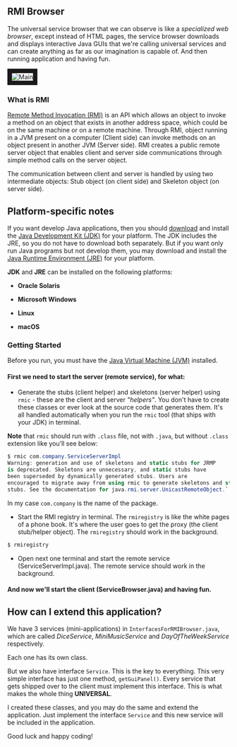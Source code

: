 ## RMI Browser

The universal service browser that we can observe is like a *specialized web browser*, except instead of HTML pages, the service browser downloads and displays interactive Java GUIs that we're calling universal services and can create anything as far as our imagination is capable of. 
And then running application and having fun.

<img src="https://image.ibb.co/mbcRJ9/Main.png" alt="Main" border="10">

### What is RMI

[Remote Method Invocation (RMI)](https://docs.oracle.com/javase/9/docs/api/java/rmi/package-summary.html) is an API which allows an object to invoke a method on an object that exists in another address space, which could be on the same machine or on a remote machine. Through RMI, object running in a JVM present on a computer (Client side) can invoke methods on an object present in another JVM (Server side). RMI creates a public remote server object that enables client and server side communications through simple method calls on the server object.

The communication between client and server is handled by using two intermediate objects: Stub object (on client side) and Skeleton object (on server side).

## Platform-specific notes

If you want develop Java applications, then you should [download](http://www.oracle.com/technetwork/java/javase/downloads/jdk10-downloads-4416644.html) and install the [Java Development Kit (JDK)](https://docs.oracle.com/javase/10/) for your platform. The JDK includes the JRE, so you do not have to download both separately. But if you want only run Java programs but not develop them, you may download and install the [Java Runtime Environment (JRE)](http://www.oracle.com/technetwork/java/javase/downloads/jre10-downloads-4417026.html) for your platform.

**JDK** and **JRE** can be installed on the following platforms:

* **Oracle Solaris** 

* **Microsoft Windows** 

* **Linux**

* **macOS** 

### Getting Started

Before you run, you must have the [Java Virtual Machine (JVM)](https://en.wikipedia.org/wiki/Java_virtual_machine) installed.

#### First we need to start the server (remote service), for what:

* Generate the stubs (client helper) and skeletons (server helper) using `rmic` - these are the client and server *"helpers"*. You don't have to create these classes or ever look at the source code that generates them. It's all handled automatically when you run the `rmic` tool (that ships with your JDK) in terminal.

**Note** that `rmic` should run with `.class` file, not with `.java`, but without `.class` extension like you’ll see below:                         
```cs
$ rmic com.company.ServiceServerImpl
Warning: generation and use of skeletons and static stubs for JRMP
is deprecated. Skeletons are unnecessary, and static stubs have
been superseded by dynamically generated stubs. Users are
encouraged to migrate away from using rmic to generate skeletons and static
stubs. See the documentation for java.rmi.server.UnicastRemoteObject.`
```    
In my case `com.company` is the name of the package.

* Start the RMI registry in terminal. The `rmiregistry` is like the white pages of a phone book. 
It's where the user goes to get the proxy (the client stub/helper object). 
The `rmiregistry` should work in the background.
```cs
$ rmiregistry

``` 

* Open next one terminal and start the remote service (ServiceServerImpl.java). 
The remote service should work in the background.

#### And now we'll start the client (ServiceBrowser.java) and having fun.

## How can I extend this application?

We have 3 services (mini-applications) in `InterfacesForRMIBrowser.java`, which are called *DiceService*, *MiniMusicService* and *DayOfTheWeekService* respectively.

Each one has its own class.

But we also have interface `Service`. This is the key to everything. This very simple interface has just one method, `getGuiPanel()`. 
Every service that gets shipped over to the client must implement this interface. This is what makes the whole thing **UNIVERSAL**.

I created these classes, and you may do the same and extend the application. Just implement the interface `Service` and this new service will be included in the application.

Good luck and happy coding!


